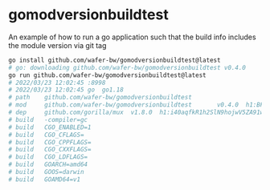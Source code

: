 # gomodversionbuildtest
An example of how to run a go application such that the build info includes the module version via git tag

```sh
go install github.com/wafer-bw/gomodversionbuildtest@latest
# go: downloading github.com/wafer-bw/gomodversionbuildtest v0.4.0
go run github.com/wafer-bw/gomodversionbuildtest@latest
# 2022/03/23 12:02:45 :8998
# 2022/03/23 12:02:45 go  go1.18
# path    github.com/wafer-bw/gomodversionbuildtest
# mod     github.com/wafer-bw/gomodversionbuildtest       v0.4.0  h1:BFRPzyQfU6PJtNIlrpfNyYrNr2pmmDqyEzxol1s4Msw=
# dep     github.com/gorilla/mux  v1.8.0  h1:i40aqfkR1h2SlN9hojwV5ZA91wcXFOvkdNIeFDP5koI=
# build   -compiler=gc
# build   CGO_ENABLED=1
# build   CGO_CFLAGS=
# build   CGO_CPPFLAGS=
# build   CGO_CXXFLAGS=
# build   CGO_LDFLAGS=
# build   GOARCH=amd64
# build   GOOS=darwin
# build   GOAMD64=v1
```
